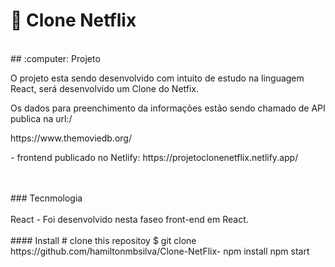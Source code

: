 # :pushpin: Clone Netflix
<br/>
## :computer: Projeto

<p>O projeto esta sendo desenvolvido com intuito de estudo na linguagem React, será desenvolvido um Clone do Netfix. </p>
<p>Os dados para preenchimento da informações estão sendo chamado de API publica na url:/<p>
  https://www.themoviedb.org/

<p>- frontend publicado no Netlify: https://projetoclonenetflix.netlify.app/</p>
<br/><br/>
### Tecnmologia
<br/><br/>
React 
- Foi desenvolvido nesta faseo front-end em React.
<br/><br/>
#### Install
# clone this repositoy
$ git clone https://github.com/hamiltonmbsilva/Clone-NetFlix-
npm install
npm start





